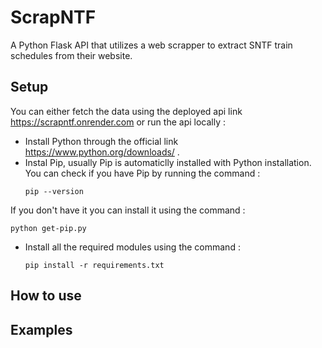 # ScrapNTF
A Python Flask API that utilizes a web scrapper to extract SNTF train schedules from their website.

## Setup
You can either fetch the data using the deployed api link https://scrapntf.onrender.com or run the api locally :
* Install Python through the official link https://www.python.org/downloads/ .
* Instal Pip, usually Pip is automaticlly installed with Python installation.
You can check if you have Pip by running the command :
  ```
  pip --version
  ```
If you don't have it you can install it using the command :
```
python get-pip.py
 ```
*  Install all the required modules using the command :
    ```
    pip install -r requirements.txt
    ```

## How to use


## Examples
